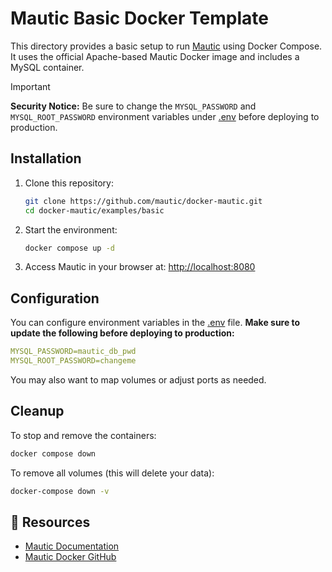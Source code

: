 # Mautic Basic Docker Template

This directory provides a basic setup to run [Mautic](https://www.mautic.org/) using Docker Compose. It uses the official Apache-based Mautic Docker image and includes a MySQL container.

> [!IMPORTANT]
> **Security Notice:**
> Be sure to change the `MYSQL_PASSWORD` and `MYSQL_ROOT_PASSWORD` environment variables under [.env](.env) before deploying to production.

## Installation

1. Clone this repository:

   ```bash
   git clone https://github.com/mautic/docker-mautic.git
   cd docker-mautic/examples/basic
   ```

2. Start the environment:

   ```bash
   docker compose up -d
   ```

3. Access Mautic in your browser at:
   [http://localhost:8080](http://localhost:8080)

## Configuration

You can configure environment variables in the [.env](.env) file. **Make sure to update the following before deploying to production:**

```yaml
MYSQL_PASSWORD=mautic_db_pwd
MYSQL_ROOT_PASSWORD=changeme
```

You may also want to map volumes or adjust ports as needed.

## Cleanup

To stop and remove the containers:

```bash
docker compose down
```

To remove all volumes (this will delete your data):

```bash
docker-compose down -v
```

## 📘 Resources

* [Mautic Documentation](https://docs.mautic.org/)
* [Mautic Docker GitHub](https://github.com/mautic/docker-mautic)
